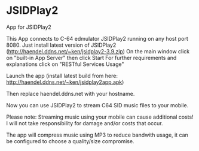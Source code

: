 # JSIDPlay2
App for JSIDPlay2

This App connects to C-64 edmulator JSIDPlay2 running on any host port 8080.
Just install latest version of  JSIDPlay2 (http://haendel.ddns.net/~ken/jsidplay2-3.9.zip)
On the main window click on "built-in App Server" then click Start
For further requirements and explanations click on "RESTful Services Usage"

Launch the app (install latest build from here: http://haendel.ddns.net/~ken/jsidplay2app.apk)

Then replace haendel.ddns.net with your hostname.

Now you can use JSIDPlay2 to stream C64 SID music files to your mobile.

Please note: Streaming music using your mobile can cause additional costs!
I will not take responsibility for damage and/or costs that occur.

The app will compress music using MP3 to reduce bandwith usage, it can be configured to choose a quality/size compromise.
